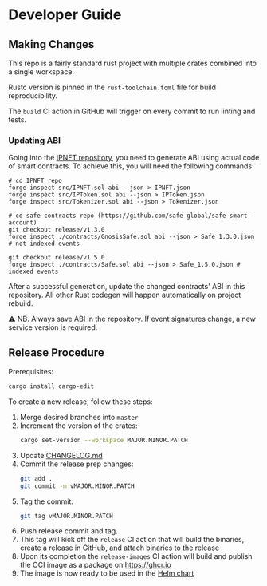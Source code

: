 # Developer Guide <!-- omit in toc -->


## Making Changes
This repo is a fairly standard rust project with multiple crates combined into a single workspace.

Rustc version is pinned in the `rust-toolchain.toml` file for build reproducibility.

The `build` CI action in GitHub will trigger on every commit to run linting and tests.

### Updating ABI

Going into the [IPNFT repository](https://github.com/moleculeprotocol/IPNFT), you need to generate ABI using actual code of smart contracts. 
To achieve this, you will need the following commands:

```shell
# cd IPNFT repo
forge inspect src/IPNFT.sol abi --json > IPNFT.json
forge inspect src/IPToken.sol abi --json > IPToken.json
forge inspect src/Tokenizer.sol abi --json > Tokenizer.json

# cd safe-contracts repo (https://github.com/safe-global/safe-smart-account)
git checkout release/v1.3.0
forge inspect ./contracts/GnosisSafe.sol abi --json > Safe_1.3.0.json # not indexed events

git checkout release/v1.5.0
forge inspect ./contracts/Safe.sol abi --json > Safe_1.5.0.json # indexed events
```

After a successful generation, update the changed contracts' ABI in this repository. 
All other Rust codegen will happen automatically on project rebuild.

⚠️ NB. Always save ABI in the repository. If event signatures change, a new service version is required.

## Release Procedure
Prerequisites:
```sh
cargo install cargo-edit
```

To create a new release, follow these steps:
1. Merge desired branches into `master`
2. Increment the version of the crates:
   ```sh
   cargo set-version --workspace MAJOR.MINOR.PATCH
   ```
3. Update [CHANGELOG.md](./CHANGELOG.md)
4. Commit the release prep changes:
   ```sh
   git add .
   git commit -m vMAJOR.MINOR.PATCH
   ```
5. Tag the commit:
   ```sh
   git tag vMAJOR.MINOR.PATCH
   ```
6. Push release commit and tag.
7. This tag will kick off the `release` CI action that will build the binaries, create a release in GitHub, and attach binaries to the release
8. Upon its completion the `release-images` CI action will build and publish the OCI image as a package on https://ghcr.io
9. The image is now ready to be used in the [Helm chart](https://github.com/kamu-data/kamu-molecule-bridge-helm-charts)

